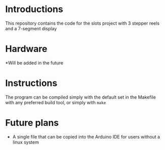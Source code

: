 # Introductions
This repository contains the code for the slots project with 3 stepper reels and a 7-segment display

# Hardware
*Will be added in the future

# Instructions
The program can be compiled simply with the default set in the Makefile with any preferred build tool,
or simply with ```make```

# Future plans
- A single file that can be copied into the Arduino IDE for users without a linux system
